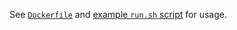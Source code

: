 See [`Dockerfile`](https://github.com/docker-pkg/dockerfiles/blob/master/rtorrent/Dockerfile) and [example `run.sh` script](https://github.com/docker-pkg/dockerfiles/blob/master/rtorrent/run.sh) for usage.
